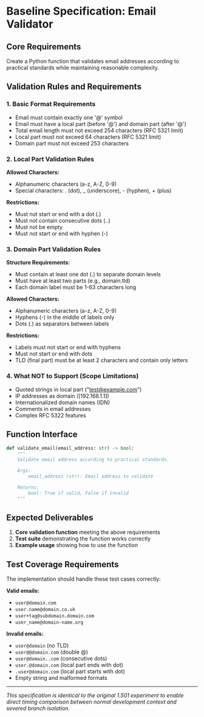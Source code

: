# Baseline Specification: Email Validator

## Core Requirements

Create a Python function that validates email addresses according to practical standards while maintaining reasonable complexity.

## Validation Rules and Requirements

### 1. Basic Format Requirements
- Email must contain exactly one '@' symbol
- Email must have a local part (before '@') and domain part (after '@')
- Total email length must not exceed 254 characters (RFC 5321 limit)
- Local part must not exceed 64 characters (RFC 5321 limit)
- Domain part must not exceed 253 characters

### 2. Local Part Validation Rules
**Allowed Characters:**
- Alphanumeric characters (a-z, A-Z, 0-9)
- Special characters: . (dot), _ (underscore), - (hyphen), + (plus)

**Restrictions:**
- Must not start or end with a dot (.)
- Must not contain consecutive dots (..)
- Must not be empty
- Must not start or end with hyphen (-)

### 3. Domain Part Validation Rules
**Structure Requirements:**
- Must contain at least one dot (.) to separate domain levels
- Must have at least two parts (e.g., domain.tld)
- Each domain label must be 1-63 characters long

**Allowed Characters:**
- Alphanumeric characters (a-z, A-Z, 0-9)
- Hyphens (-) in the middle of labels only
- Dots (.) as separators between labels

**Restrictions:**
- Labels must not start or end with hyphens
- Must not start or end with dots
- TLD (final part) must be at least 2 characters and contain only letters

### 4. What NOT to Support (Scope Limitations)
- Quoted strings in local part ("test@example.com")
- IP addresses as domain ([192.168.1.1])
- Internationalized domain names (IDN)
- Comments in email addresses
- Complex RFC 5322 features

## Function Interface

```python
def validate_email(email_address: str) -> bool:
    """
    Validate email address according to practical standards.

    Args:
        email_address (str): Email address to validate

    Returns:
        bool: True if valid, False if invalid
    """
```

## Expected Deliverables

1. **Core validation function** meeting the above requirements
2. **Test suite** demonstrating the function works correctly
3. **Example usage** showing how to use the function

## Test Coverage Requirements

The implementation should handle these test cases correctly:

**Valid emails:**
- `user@domain.com`
- `user.name@domain.co.uk`
- `user+tag@subdomain.domain.com`
- `user_name@domain-name.org`

**Invalid emails:**
- `user@domain` (no TLD)
- `user@@domain.com` (double @)
- `user@domain..com` (consecutive dots)
- `user.@domain.com` (local part ends with dot)
- `.user@domain.com` (local part starts with dot)
- Empty string and malformed formats

---

*This specification is identical to the original 1.501 experiment to enable direct timing comparison between normal development context and severed branch isolation.*